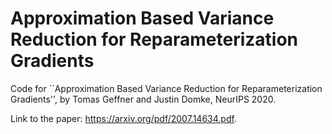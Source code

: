 # Approximation Based Variance Reduction for Reparameterization Gradients
Code for ``Approximation Based Variance Reduction for Reparameterization Gradients'', by Tomas Geffner and Justin Domke, NeurIPS 2020. 

Link to the paper: <https://arxiv.org/pdf/2007.14634.pdf>.
